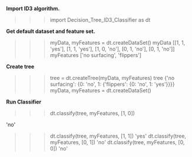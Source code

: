 **Import ID3 algorithm.**
>>> import Decision_Tree_ID3_Classifier as dt

**Get default dataset and feature set.**

>>> myData, myFeatures = dt.createDataSet()
>>> myData
[[1, 1, 'yes'], [1, 1, 'yes'], [1, 0, 'no'], [0, 1, 'no'], [0, 1, 'no']]
>>> myFeatures
['no surfacing', 'flippers']

**Create tree**
>>> tree = dt.createTree(myData, myFeatures)
>>> tree
{'no surfacing': {0: 'no', 1: {'flippers': {0: 'no', 1: 'yes'}}}}
>>> myData, myFeatures = dt.createDataSet()

**Run Classifier**
>>> dt.classify(tree, myFeatures, [1, 0])

'no'
>>> dt.classify(tree, myFeatures, [1, 1])
'yes'
>>> dt.classify(tree, myFeatures, [0, 1])
'no'
>>> dt.classify(tree, myFeatures, [0, 0])
'no'
